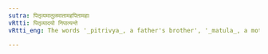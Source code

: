 ```yaml
---
sutra: पितृव्यमातुलमातामहपितामहाः
vRtti: पितृव्यादयो निपात्यन्ते
vRtti_eng: The words '_pitrivya_, a father's brother', '_matula_, a mother's brother', '_matamaha_, a mother's father' and '_pitamaha_, a father's father' are irregularly formed.

---
```

